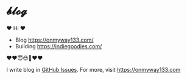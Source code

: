 # 𝓫𝓵𝓸𝓰

❤️ Hi ❤️ 

- Blog https://onmyway133.com/
- Building https://indiegoodies.com/

❤️❤️😇😍🤘❤️❤️

I write blog in [GitHub Issues](https://github.com/onmyway133/blog/issues). For more, visit https://onmyway133.com
